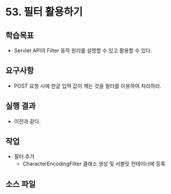 # 53. 필터 활용하기

## 학습목표

- Servlet API의 Filter 동작 원리를 설명할 수 있고 활용할 수 있다.

## 요구사항

- POST 요청 시에 한글 입력 값이 깨는 것을 필터를 이용하여 처리하라.

## 실행 결과

- 이전과 같다.

## 작업

- 필터 추가
  - CharacterEncodingFilter 클래스 생성 및 서블릿 컨테이너에 등록

## 소스 파일

